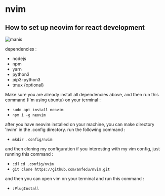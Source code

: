 # nvim
## How to set up neovim for react development

![manis](https://user-images.githubusercontent.com/61808981/87311437-6cfc9b00-c549-11ea-9785-9fd257163789.png)



dependencies : 
* nodejs
* npm 
* yarn
* python3
* pip3-python3
* tmux {optional}

Make sure you are already install all dependencies above, and then run this command (I'm using ubuntu) on your terminal : 
* ```sudo apt install neovim```
* ```npm i -g neovim```

after you have neovim installed on your machine, you can make directory 'nvim' in the .config directory. run the following command : 
* ```mkdir .config/nvim```

and then cloning my configuration if you interesting with my vim config, just running this command : 
* ```cd```
I ```cd .config/nvim```
* ```git clone https://github.com/anfedu/nvim.git```

and then you can open vim on your terminal and run this command : 
* ```:PlugInstall```
